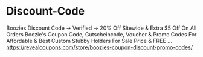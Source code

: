 # Discount-Code
Boozies Discount Code → Verified → 20% Off Sitewide &amp; Extra $5 Off On All Orders Boozie's Coupon Code, Gutscheincode, Voucher &amp; Promo Codes For Affordable &amp; Best Custom Stubby Holders For Sale Price &amp; FREE ... https://revealcoupons.com/store/boozies-coupon-discount-promo-codes/

